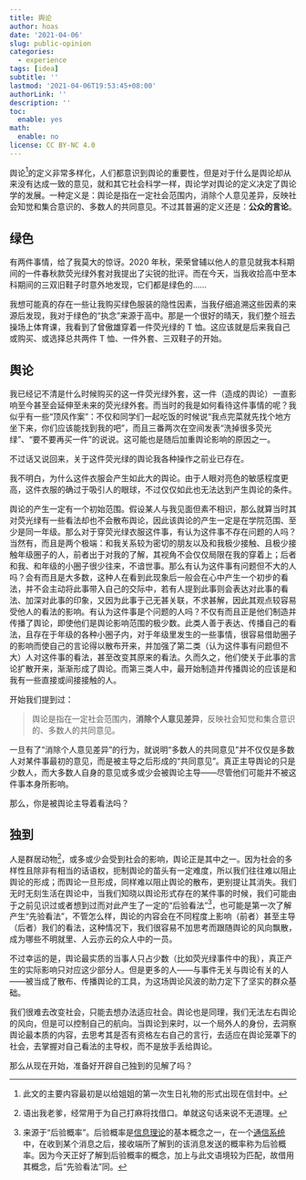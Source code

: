 ```yaml
---
title: 舆论
author: hoas
date: '2021-04-06'
slug: public-opinion
categories:
  - experience
tags: [idea]
subtitle: ''
lastmod: '2021-04-06T19:53:45+08:00'
authorLink: ''
description: ''
toc:
  enable: yes
math:
  enable: no
license: CC BY-NC 4.0
---
```


舆论[^1]的定义非常多样化，人们都意识到舆论的重要性，但是对于什么是舆论却从来没有达成一致的意见，就和其它社会科学一样，舆论学对舆论的定义决定了舆论学的发展。一种定义是：舆论是指在一定社会范围内，消除个人意见差异，反映社会知觉和集合意识的、多数人的共同意见。不过其普遍的定义还是：**公众的言论**。

[^1]:此文的主要内容最初是以给姐姐的第一次生日礼物的形式出现在信封中。

<!--more-->

## 绿色

有两件事情，给了我莫大的惊讶。2020 年秋，荣荣曾辅以他人的意见就我本科期间的一件春秋款荧光绿外套对我提出了尖锐的批评。而在今天，当我收拾高中至本科期间的三双旧鞋子时意外地发现，它们都是绿色的……

我想可能真的存在一些让我购买绿色服装的隐性因素，当我仔细追溯这些因素的来源后发现，我对于绿色的“执念”来源于高中。那是一个很好的晴天，我们整个班去操场上体育课，我看到了曾傲雄穿着一件荧光绿的 T 恤。这应该就是后来我自己或购买、或选择总共两件 T 恤、一件外套、三双鞋子的开始。

## 舆论

我已经记不清是什么时候购买的这一件荧光绿外套，这一件（造成的舆论）一直影响至今甚至会延伸至未来的荧光绿外套。而当时的我是如何看待这件事情的呢？我似乎有一些“顶风作案”：不仅和同学们一起吃饭的时候说“我点完菜就先找个地方坐下来，你们应该能找到我的吧”，而且三番两次在空间发表“洗掉很多荧光绿”、“要不要再买一件”的说说。这可能也是随后加重舆论影响的原因之一。

不过话又说回来，关于这件荧光绿的舆论我各种操作之前业已存在。

我不明白，为什么这件衣服会产生如此大的舆论。由于人眼对亮色的敏感程度更高，这件衣服的确过于吸引人的眼球，不过仅仅如此也无法达到产生舆论的条件。

舆论的产生一定有一个初始范围。假设某人与我见面但素不相识，那么就算当时其对荧光绿有一些看法却也不会散布舆论，因此该舆论的产生一定是在学院范围、至少是同一年级。那么对于穿荧光绿衣服这件事，有认为这件事不存在问题的人吗？当然有，而且是两个极端：和我关系较为密切的朋友以及和我极少接触、且极少接触年级圈子的人，前者出于对我的了解，其视角不会仅仅局限在我的穿着上；后者和我、和年级的小圈子很少往来，不谙世事。那么有认为这件事有问题但不大的人吗？会有而且是大多数，这种人在看到此现象后一般会在心中产生一个初步的看法，并不会主动将此事带入自己的交际中，若有人提到此事则会表达对此事的看法、加深对此事的印象，又因为此事于己无甚关联，不求甚解，因此其观点较容易受他人的看法的影响。有认为这件事是个问题的人吗？不仅有而且正是他们制造并传播了舆论，即使他们是舆论影响范围的极少数。此类人善于表达、传播自己的看法，且存在于年级的各种小圈子内，对于年级里发生的一些事情，很容易借助圈子的影响而使自己的言论得以散布开来，并加强了第二类（认为这件事有问题但不大）人对这件事的看法，甚至改变其原来的看法。久而久之，他们使关于此事的言论扩散开来，渐渐形成了舆论。而第三类人中，最开始制造并传播舆论的应该是和我有一些直接或间接接触的人。

开始我们提到过：

> 舆论是指在一定社会范围内，**消除个人意见差异**，反映社会知觉和集合意识的、多数人的共同意见。

一旦有了“消除个人意见差异”的行为，就说明“多数人的共同意见”并不仅仅是多数人对某件事最初的意见，而是被主导之后形成的“共同意见”。真正主导舆论的只是少数人，而大多数人自身的意见或多或少会被舆论主导——尽管他们可能并不被这件事本身所影响。

那么，你是被舆论主导着看法吗？

## 独到

人是群居动物[^2]，或多或少会受到社会的影响，舆论正是其中之一。因为社会的多样性且除非有相当的话语权，扼制舆论的苗头有一定难度，所以我们往往难以阻止舆论的形成；而舆论一旦形成，同样难以阻止舆论的散布，更别提让其消失。我们无时无刻生活在舆论中，当我们知晓以舆论形式存在的某件事的时候，我们可能由于之前见识过或者想到过而对此产生了一定的“后验看法”[^3]，也可能是第一次了解产生“先验看法”，不管怎么样，舆论的内容会在不同程度上影响（前者）甚至主导（后者）我们的看法，这种情况下，我们很容易不加思考而跟随舆论的风向飘散，成为哪些不明就里、人云亦云的众人中的一员。

[^2]:语出我老爹，经常用于为自己打麻将找借口。单就这句话来说不无道理。
[^3]:来源于“后验概率”。后验概率是[信息理论](https://baike.baidu.com/item/信息理论/2424000)的基本概念之一，在一个[通信系统](https://baike.baidu.com/item/通信系统/1975602)中，在收到某个消息之后，接收端所了解到的该消息发送的概率称为后验概率。因为今天正好了解到后验概率的概念，加上与此文语境较为匹配，故借用其概念，后“先验看法”同。

不过幸运的是，舆论最实质的当事人只占少数（比如荧光绿事件中的我），真正产生的实际影响只对应这少部分人。但是更多的人——与事件无关与舆论有关的人——被当成了散布、传播舆论的工具，为这场舆论风波的助力定下了坚实的群众基础。

我们很难去改变社会，只能去想办法适应社会。舆论也是同理，我们无法左右舆论的风向，但是可以控制自己的航向。当舆论到来时，以一个局外人的身份，去洞察舆论最本质的内容，去思考其是否有资格左右自己的言行，去适应在舆论笼罩下的社会，去掌握对自己看法的主导权，而不是放手丢给舆论。

那么从现在开始，准备好开辟自己独到的见解了吗？